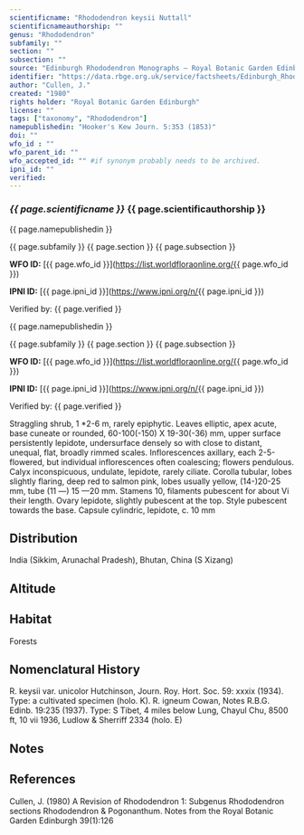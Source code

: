 ```yaml
---
scientificname: "Rhododendron keysii Nuttall"
scientificnameauthorship: ""
genus: "Rhododendron"
subfamily: ""
section: ""
subsection: ""
source: "Edinburgh Rhododendron Monographs – Royal Botanic Garden Edinburgh"
identifier: "https://data.rbge.org.uk/service/factsheets/Edinburgh_Rhododendron_Monographs.xhtml"
author: "Cullen, J."
created: "1980"
rights holder: "Royal Botanic Garden Edinburgh"
license: ""
tags: ["taxonomy", "Rhododendron"]
namepublishedin: "Hooker's Kew Journ. 5:353 (1853)"
doi: ""
wfo_id : ""
wfo_parent_id: ""
wfo_accepted_id: "" #if synonym probably needs to be archived.                      
ipni_id: ""
verified:
---
```

### _{{ page.scientificname }}_ {{ page.scientificauthorship }}
 {{ page.namepublishedin }}

{{ page.subfamily }} {{ page.section }} {{ page.subsection }}

**WFO ID:** [{{ page.wfo_id }}](https://list.worldfloraonline.org/{{ page.wfo_id }})

**IPNI ID:** [{{ page.ipni_id }}](https://www.ipni.org/n/{{ page.ipni_id }})

Verified by: {{ page.verified }}

 {{ page.namepublishedin }}

{{ page.subfamily }} {{ page.section }} {{ page.subsection }}

**WFO ID:** [{{ page.wfo_id }}](https://list.worldfloraonline.org/{{ page.wfo_id }})

**IPNI ID:** [{{ page.ipni_id }}](https://www.ipni.org/n/{{ page.ipni_id }})

Verified by: {{ page.verified }}



Straggling shrub, 1 *2-6 m, rarely epiphytic. Leaves elliptic, apex acute, base cuneate or rounded, 60-100(-150) X 19-30(-36) mm, upper surface persistently lepidote, undersurface densely so with close to distant, unequal, flat, broadly rimmed scales. Inflorescences axillary, each 2-5-flowered, but individual inflorescences often coalescing; flowers pendulous. Calyx inconspicuous, undulate, lepidote, rarely ciliate. Corolla tubular, lobes slightly flaring, deep red to salmon pink, lobes usually yellow, (14-)20-25 mm, tube (11 —) 15 —20 mm. Stamens 10, filaments pubescent for about Vi their length. Ovary lepidote, slightly pubescent at the top. Style pubescent towards the base. Capsule cylindric, lepidote, c. 10 mm

## Distribution
India (Sikkim, Arunachal Pradesh), Bhutan, China (S Xizang)

## Altitude


## Habitat
Forests

## Nomenclatural History
R. keysii var. unicolor Hutchinson, Journ. Roy. Hort. Soc. 59: xxxix (1934). Type: a cultivated specimen (holo. K). R. igneum Cowan, Notes R.B.G. Edinb. 19:235 (1937). Type: S Tibet, 4 miles below Lung, Chayul Chu, 8500 ft, 10 vii 1936, Ludlow & Sherriff 2334 (holo. E)
                       
## Notes


## References

Cullen, J. (1980) A Revision of Rhododendron 1: Subgenus Rhododendron sections Rhododendron & Pogonanthum. Notes from the Royal Botanic Garden Edinburgh 39(1):126
